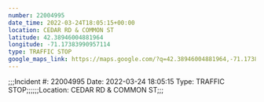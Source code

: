```yaml
---
number: 22004995
date_time: 2022-03-24T18:05:15+00:00
location: CEDAR RD & COMMON ST
latitude: 42.38946004881964
longitude: -71.17383990957114
type: TRAFFIC STOP
google_maps_link: https://maps.google.com/?q=42.38946004881964,-71.17383990957114
---
```


;;;Incident #: 22004995  Date: 2022-03-24 18:05:15   Type: TRAFFIC STOP;;;;;;Location: CEDAR RD & COMMON ST;;;
